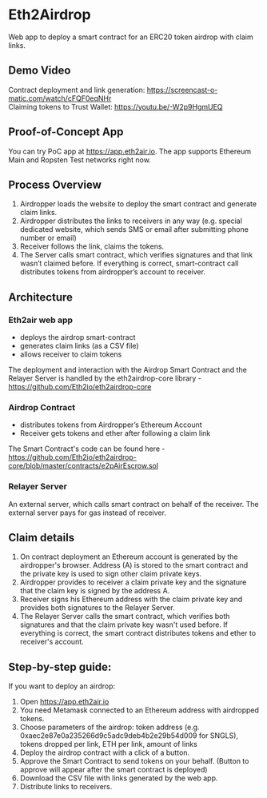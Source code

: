 # Eth2Airdrop
Web app to deploy a smart contract for an ERC20 token airdrop with claim links.


## Demo Video

Contract deployment and link generation:  https://screencast-o-matic.com/watch/cFQF0eqNHr   
Claiming tokens to Trust Wallet: https://youtu.be/-W2p9HgmUEQ  

## Proof-of-Concept App
You can try PoC app at https://app.eth2air.io. The app supports Ethereum Main and Ropsten Test networks right now.


## Process Overview

1. Airdropper loads the website to deploy the smart contract and generate claim links.  
2. Airdropper distributes the links to receivers in any way (e.g. special dedicated website, which sends SMS or email after submitting phone number or email)  
3. Receiver follows the link, claims the tokens.  
4. The Server calls smart contract, which verifies signatures and that link wasn’t claimed before. If everything is correct, smart-contract call distributes tokens from airdropper’s account to receiver.  


## Architecture

### Eth2air web app
 - deploys the airdrop smart-contract
 - generates claim links (as a CSV file)  
 - allows receiver to claim tokens 

The deployment and interaction with the Airdrop Smart Contract and the Relayer Server is handled by the eth2airdrop-core library - https://github.com/Eth2io/eth2airdrop-core 

### Airdrop Contract  
 - distributes tokens from Airdropper’s Ethereum Account  
 - Receiver gets tokens and ether after following a claim link  

The Smart Contract's code can be found here - https://github.com/Eth2io/eth2airdrop-core/blob/master/contracts/e2pAirEscrow.sol

### Relayer Server
An external server, which calls smart contract on behalf of the receiver. The external server pays for gas instead of receiver.

## Claim details

1. On contract deployment an Ethereum account is generated by the airdropper's browser. Address (A) is stored to the smart contract and the private key is used to sign other claim private keys.  
2. Airdropper provides to receiver a claim private key and the signature that the claim key is signed by the address A.
3. Receiver signs his Ethereum address with the claim private key and provides both signatures to the Relayer Server. 
4. The Relayer Server calls the smart contract, which verifies both signatures and that the claim private key wasn't used before. 
If everything is correct, the smart contract distributes tokens and ether to receiver's account. 


## Step-by-step guide:

If you want to deploy an airdrop:  

1. Open https://app.eth2air.io  
2. You need Metamask connected to an Ethereum address with airdropped tokens.  
3. Choose parameters of the airdrop: token address (e.g. 0xaec2e87e0a235266d9c5adc9deb4b2e29b54d009 for SNGLS), tokens dropped per link, ETH per link, amount of links    
4. Deploy the airdrop contract with a click of a button.  
5. Approve the Smart Contract to send tokens on your behalf. (Button to approve will appear after the smart contract is deployed)  
6. Download the CSV file with links generated by the web app.  
7. Distribute links to receivers.  
